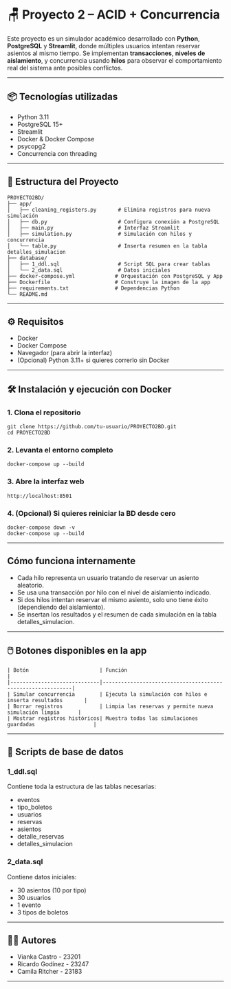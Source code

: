 # 🪑 Proyecto 2 – ACID + Concurrencia

Este proyecto es un simulador académico desarrollado con **Python**, **PostgreSQL** y **Streamlit**, donde múltiples usuarios intentan reservar asientos al mismo tiempo. Se implementan **transacciones**, **niveles de aislamiento**, y concurrencia usando **hilos** para observar el comportamiento real del sistema ante posibles conflictos.

---

## 📦 Tecnologías utilizadas

- Python 3.11
- PostgreSQL 15+
- Streamlit
- Docker & Docker Compose
- psycopg2
- Concurrencia con threading

---

## 📁 Estructura del Proyecto
```
PROYECTO2BD/
├── app/
│   ├── cleaning_registers.py       # Elimina registros para nueva simulación
│   ├── db.py                       # Configura conexión a PostgreSQL
│   ├── main.py                     # Interfaz Streamlit
│   ├── simulation.py               # Simulación con hilos y concurrencia
│   └── table.py                    # Inserta resumen en la tabla detalles_simulacion
├── database/
│   ├── 1_ddl.sql                   # Script SQL para crear tablas
│   └── 2_data.sql                  # Datos iniciales
├── docker-compose.yml             # Orquestación con PostgreSQL y App
├── Dockerfile                     # Construye la imagen de la app
├── requirements.txt               # Dependencias Python
└── README.md                     
```
---

## ⚙️ Requisitos

- Docker  
- Docker Compose  
- Navegador (para abrir la interfaz)  
- (Opcional) Python 3.11+ si quieres correrlo sin Docker

---

## 🛠️ Instalación y ejecución con Docker

### 1. Clona el repositorio
```
git clone https://github.com/tu-usuario/PROYECTO2BD.git
cd PROYECTO2BD
```
### 2. Levanta el entorno completo
```
docker-compose up --build
```
### 3. Abre la interfaz web
```
http://localhost:8501
```
### 4. (Opcional) Si quieres reiniciar la BD desde cero
```
docker-compose down -v
docker-compose up --build
```
---

##  Cómo funciona internamente

- Cada hilo representa un usuario tratando de reservar un asiento aleatorio.
- Se usa una transacción por hilo con el nivel de aislamiento indicado.
- Si dos hilos intentan reservar el mismo asiento, solo uno tiene éxito (dependiendo del aislamiento).
- Se insertan los resultados y el resumen de cada simulación en la tabla detalles_simulacion.

---

## 🖱️ Botones disponibles en la app
```
| Botón                       | Función                                                    |
|-----------------------------|------------------------------------------------------------|
| Simular concurrencia        | Ejecuta la simulación con hilos e inserta resultados       |
| Borrar registros            | Limpia las reservas y permite nueva simulación limpia      |
| Mostrar registros históricos| Muestra todas las simulaciones guardadas                   |
```
---

## 📂 Scripts de base de datos

### 1_ddl.sql
Contiene toda la estructura de las tablas necesarias:
- eventos  
- tipo_boletos  
- usuarios  
- reservas  
- asientos  
- detalle_reservas  
- detalles_simulacion  

### 2_data.sql
Contiene datos iniciales:
- 30 asientos (10 por tipo)
- 30 usuarios
- 1 evento
- 3 tipos de boletos

---

## 👩‍💻 Autores
- Vianka Castro - 23201
- Ricardo Godínez - 23247
- Camila Ritcher - 23183

---
